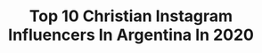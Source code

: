 ---
title: Top 10 Christian Instagram Influencers In Argentina In 2020
description: >-
  Find top christian Instagram influencers in Argentina in 2020. Most popular hashtags: #niunamenos #love #solidaridad #cuarentena.
platform: Instagram
profiles:
  - username: "tylerharris"
    fullname: >-
      Tyler “SMOOTH” Harris
    location: "Argentina"
    followers: 11107
    engagement: 422
    commentsToLikes: 0.019526
    id: ck5q9nqmmc1za0i11sxo4q8gk
    verified: true
    hashtags: "#thelastdance, #happynewyear, #basketball, #photo"
  - username: "vida.de.viajes"
    fullname: >-
      👫✈ Nico & Lau - Travel Couple
    location: "Argentina"
    followers: 58401
    engagement: 238
    commentsToLikes: 0.130664
    id: ck5hs9fblw7lt0i11d5f6ag8s
    verified: false
    hashtags: "#tokyo, #sahara, #nabatean, #island"
  - username: "carlanereap"
    fullname: >-
      𝐂𝐀𝐑𝐋𝐀 𝐏𝐈Ñ𝐄𝐈𝐑𝐎
    location: "Argentina"
    followers: 19627
    engagement: 321
    commentsToLikes: 0.037102
    id: ck8t4c9ah68zh0j78o38xsx43
    verified: false
    hashtags: "#cantante, #nicegirl, #legday, #motivationgym"
  - username: "libros.wattpad_cafe"
    fullname: >-
      ⚠SPOILERS⚠
    location: "Argentina"
    followers: 9621
    engagement: 1139
    commentsToLikes: 0.113236
    id: ckapai679w7md0i78as3kjc30
    verified: false
    hashtags: "#jamirmcguire, #lectores, #crepusculo, #50sombrasdegrey"
  - username: "saraescu1981"
    fullname: >-
      Sara Escudero
    location: "Argentina"
    followers: 63849
    engagement: 121
    commentsToLikes: 0.078091
    id: ck5zltkmclcvu0i147df69ghd
    verified: true
    hashtags: "#fotitosfotitos, #pajaritos, #lurditas, #jorgeabad"
  - username: "fashiongrunge"
    fullname: >-
      Fashion Grunge
    location: "Argentina"
    followers: 33770
    engagement: 99
    commentsToLikes: 0.007438
    id: ck5zxy9cs8vwz0i14rsk2c5ff
    verified: false
    hashtags: "#lostintranslation, #americanpsycho, #nickstahl, #london"
  - username: "a24noticias"
    fullname: >-
      A24com
    location: "Argentina"
    followers: 141304
    engagement: 115
    commentsToLikes: 0.157315
    id: ck5zud8vw251b0i14kmvwtcj4
    verified: true
    hashtags: "#sanpablo, #libertadores, #moyano, #fuseneco"
  - username: "lacoraima"
    fullname: >-
      Coraima Torres
    location: "Argentina"
    followers: 226872
    engagement: 166
    commentsToLikes: 0.036295
    id: ck602woisjq6t0i14s7bfwlbu
    verified: true
    hashtags: "#womanday, #madre, #mujer, #1por100"
  - username: "rubiomusic_"
    fullname: >-
      R U B I O
    location: "Argentina"
    followers: 20045
    engagement: 761
    commentsToLikes: 0.032243
    id: ck5qeg16c0b5w0i11rvmx26pa
    verified: false
    hashtags: "#pitchfork, #farawayfest, #farawaytogether, #portalexistencia"
  - username: "delfichaves"
    fullname: >-
      Delfina Chaves
    location: "Argentina"
    followers: 1287444
    engagement: 1051
    commentsToLikes: 0.007849
    id: ck14h3qdu8ecq0i19lxzeizi6
    verified: true
    hashtags: "#desjeansrevolution, #delfidesjeans, #millermusicampliflied, #garniernutrisse"
---